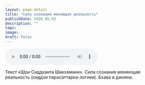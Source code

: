 ```yaml
---
layout: page-detail
title: "Сила сознания меняющая реальность"
publishDate: 2016.05.03
description: ""
tags:
image:
draft: false
---
```


<audio title="2016.05.03 - Сила сознания меняющая реальность.mp3" src="/upload/iblock/7dd/7dda06193bd1e84a3c598bd90d07da97.mp3" controls=""></audio>

 Текст «Шри Сиддханта Шикхамани». Сила сознания меняющая реальность (сиддхи парасаттарка-логики). Бхава и джняна. 

  
